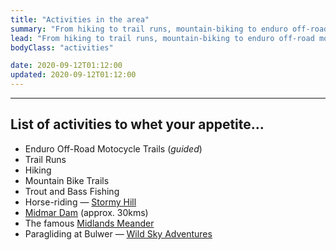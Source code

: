 ```yaml
---
title: "Activities in the area"
summary: "From hiking to trail runs, mountain-biking to enduro off-road motocycle trails, trout & bass fishing to horse-riding. Whatever your outdoor fancy, there's plenty of activities to enjoy in this beautiful area."
lead: "From hiking to trail runs, mountain-biking to enduro off-road motocycle trails, trout & bass fishing to horse-riding. Whatever your outdoor fancy, there's plenty of activities to enjoy in this beautiful area."
bodyClass: "activities"

date: 2020-09-12T01:12:00
updated: 2020-09-12T01:12:00
---
```


---

## List of activities to whet your appetite&hellip;

* Enduro Off-Road Motocycle Trails (*guided*)
* Trail Runs
* Hiking
* Mountain Bike Trails
* Trout and Bass Fishing
* Horse-riding &mdash; [Stormy Hill][1]
* [Midmar Dam][2] (approx. 30kms)
* The famous [Midlands Meander][3]
* Paragliding at Bulwer &mdash; [Wild Sky Adventures][4]

[1]: http://www.stormyhill.co.za/
[2]: http://www.sa-venues.com/game-reserves/kzn_midmar-dam.htm
[3]: http://www.midlandsmeander.co.za/
[4]: http://www.wildsky.co.za/
